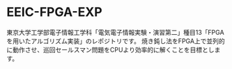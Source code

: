 # EEIC-FPGA-EXP
東京大学工学部電子情報工学科「電気電子情報実験・演習第二」種目13「FPGAを用いたアルゴリズム実装」のレポジトリです。
焼き鈍し法をFPGA上で並列的に動作させ、巡回セールスマン問題をCPUより効率的に解くことを目標とします。
